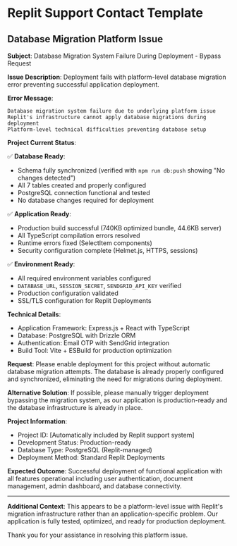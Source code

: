 # Replit Support Contact Template

## Database Migration Platform Issue

**Subject**: Database Migration System Failure During Deployment - Bypass Request

**Issue Description**:
Deployment fails with platform-level database migration error preventing successful application deployment.

**Error Message**:
```
Database migration system failure due to underlying platform issue
Replit's infrastructure cannot apply database migrations during deployment
Platform-level technical difficulties preventing database setup
```

**Project Current Status**:

✅ **Database Ready**:
- Schema fully synchronized (verified with `npm run db:push` showing "No changes detected")
- All 7 tables created and properly configured
- PostgreSQL connection functional and tested
- No database changes required for deployment

✅ **Application Ready**:
- Production build successful (740KB optimized bundle, 44.6KB server)
- All TypeScript compilation errors resolved 
- Runtime errors fixed (SelectItem components)
- Security configuration complete (Helmet.js, HTTPS, sessions)

✅ **Environment Ready**:
- All required environment variables configured
- `DATABASE_URL`, `SESSION_SECRET`, `SENDGRID_API_KEY` verified
- Production configuration validated
- SSL/TLS configuration for Replit Deployments

**Technical Details**:
- Application Framework: Express.js + React with TypeScript
- Database: PostgreSQL with Drizzle ORM
- Authentication: Email OTP with SendGrid integration
- Build Tool: Vite + ESBuild for production optimization

**Request**:
Please enable deployment for this project without automatic database migration attempts. The database is already properly configured and synchronized, eliminating the need for migrations during deployment.

**Alternative Solution**:
If possible, please manually trigger deployment bypassing the migration system, as our application is production-ready and the database infrastructure is already in place.

**Project Information**:
- Project ID: [Automatically included by Replit support system]
- Development Status: Production-ready
- Database Type: PostgreSQL (Replit-managed)
- Deployment Method: Standard Replit Deployments

**Expected Outcome**:
Successful deployment of functional application with all features operational including user authentication, document management, admin dashboard, and database connectivity.

---

**Additional Context**:
This appears to be a platform-level issue with Replit's migration infrastructure rather than an application-specific problem. Our application is fully tested, optimized, and ready for production deployment.

Thank you for your assistance in resolving this platform issue.